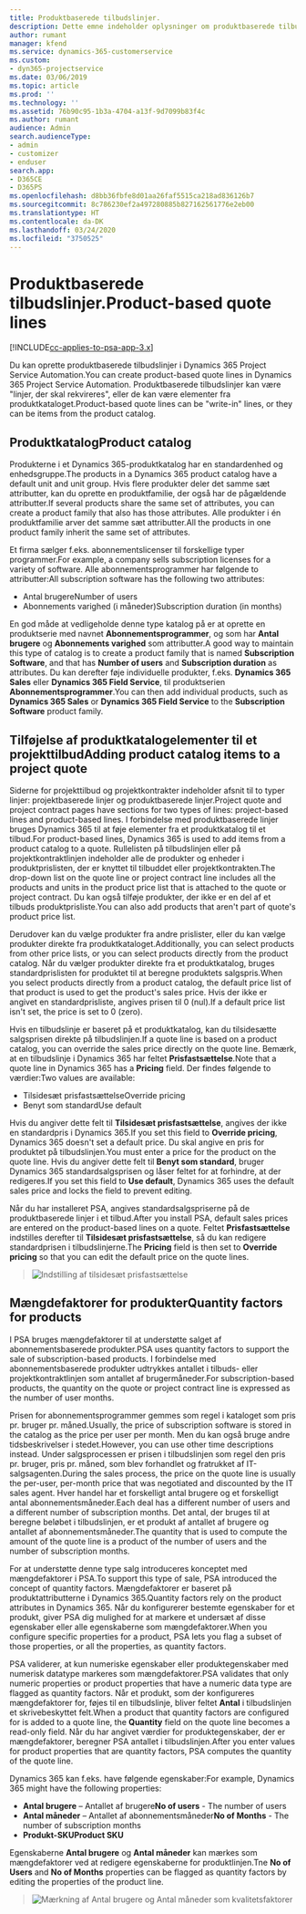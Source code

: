 ```yaml
---
title: Produktbaserede tilbudslinjer.
description: Dette emne indeholder oplysninger om produktbaserede tilbudslinjer.
author: rumant
manager: kfend
ms.service: dynamics-365-customerservice
ms.custom:
- dyn365-projectservice
ms.date: 03/06/2019
ms.topic: article
ms.prod: ''
ms.technology: ''
ms.assetid: 76b90c95-1b3a-4704-a13f-9d7099b83f4c
ms.author: rumant
audience: Admin
search.audienceType:
- admin
- customizer
- enduser
search.app:
- D365CE
- D365PS
ms.openlocfilehash: d8bb36fbfe8d01aa26faf5515ca218ad836126b7
ms.sourcegitcommit: 8c786230ef2a497280885b827162561776e2eb00
ms.translationtype: HT
ms.contentlocale: da-DK
ms.lasthandoff: 03/24/2020
ms.locfileid: "3750525"
---
```

# <a name="product-based-quote-lines"></a><span data-ttu-id="7fb85-103">Produktbaserede tilbudslinjer.</span><span class="sxs-lookup"><span data-stu-id="7fb85-103">Product-based quote lines</span></span>

[!INCLUDE[cc-applies-to-psa-app-3.x](../includes/cc-applies-to-psa-app-3x.md)]


<span data-ttu-id="7fb85-104">Du kan oprette produktbaserede tilbudslinjer i Dynamics 365 Project Service Automation.</span><span class="sxs-lookup"><span data-stu-id="7fb85-104">You can create product-based quote lines in Dynamics 365 Project Service Automation.</span></span> <span data-ttu-id="7fb85-105">Produktbaserede tilbudslinjer kan være "linjer, der skal rekvireres", eller de kan være elementer fra produktkataloget.</span><span class="sxs-lookup"><span data-stu-id="7fb85-105">Product-based quote lines can be "write-in" lines, or they can be items from the product catalog.</span></span>

## <a name="product-catalog"></a><span data-ttu-id="7fb85-106">Produktkatalog</span><span class="sxs-lookup"><span data-stu-id="7fb85-106">Product catalog</span></span>

<span data-ttu-id="7fb85-107">Produkterne i et Dynamics 365-produktkatalog har en standardenhed og enhedsgruppe.</span><span class="sxs-lookup"><span data-stu-id="7fb85-107">The products in a Dynamics 365 product catalog have a default unit and unit group.</span></span> <span data-ttu-id="7fb85-108">Hvis flere produkter deler det samme sæt attributter, kan du oprette en produktfamilie, der også har de pågældende attributter.</span><span class="sxs-lookup"><span data-stu-id="7fb85-108">If several products share the same set of attributes, you can create a product family that also has those attributes.</span></span> <span data-ttu-id="7fb85-109">Alle produkter i én produktfamilie arver det samme sæt attributter.</span><span class="sxs-lookup"><span data-stu-id="7fb85-109">All the products in one product family inherit the same set of attributes.</span></span>

<span data-ttu-id="7fb85-110">Et firma sælger f.eks. abonnementslicenser til forskellige typer programmer.</span><span class="sxs-lookup"><span data-stu-id="7fb85-110">For example, a company sells subscription licenses for a variety of software.</span></span> <span data-ttu-id="7fb85-111">Alle abonnementsprogrammer har følgende to attributter:</span><span class="sxs-lookup"><span data-stu-id="7fb85-111">All subscription software has the following two attributes:</span></span>

- <span data-ttu-id="7fb85-112">Antal brugere</span><span class="sxs-lookup"><span data-stu-id="7fb85-112">Number of users</span></span> 
- <span data-ttu-id="7fb85-113">Abonnements varighed (i måneder)</span><span class="sxs-lookup"><span data-stu-id="7fb85-113">Subscription duration (in months)</span></span>

<span data-ttu-id="7fb85-114">En god måde at vedligeholde denne type katalog på er at oprette en produktserie med navnet **Abonnementsprogrammer**, og som har **Antal brugere** og **Abonnements varighed** som attributter.</span><span class="sxs-lookup"><span data-stu-id="7fb85-114">A good way to maintain this type of catalog is to create a product family that is named **Subscription Software**, and that has **Number of users** and **Subscription duration** as attributes.</span></span> <span data-ttu-id="7fb85-115">Du kan derefter føje individuelle produkter, f.eks. **Dynamics 365 Sales** eller **Dynamics 365 Field Service**, til produktserien **Abonnementsprogrammer**.</span><span class="sxs-lookup"><span data-stu-id="7fb85-115">You can then add individual products, such as **Dynamics 365 Sales** or **Dynamics 365 Field Service** to the **Subscription Software** product family.</span></span>

## <a name="adding-product-catalog-items-to-a-project-quote"></a><span data-ttu-id="7fb85-116">Tilføjelse af produktkatalogelementer til et projekttilbud</span><span class="sxs-lookup"><span data-stu-id="7fb85-116">Adding product catalog items to a project quote</span></span>

<span data-ttu-id="7fb85-117">Siderne for projekttilbud og projektkontrakter indeholder afsnit til to typer linjer: projektbaserede linjer og produktbaserede linjer.</span><span class="sxs-lookup"><span data-stu-id="7fb85-117">Project quote and project contract pages have sections for two types of lines: project-based lines and product-based lines.</span></span> <span data-ttu-id="7fb85-118">I forbindelse med produktbaserede linjer bruges Dynamics 365 til at føje elementer fra et produktkatalog til et tilbud.</span><span class="sxs-lookup"><span data-stu-id="7fb85-118">For product-based lines, Dynamics 365 is used to add items from a product catalog to a quote.</span></span> <span data-ttu-id="7fb85-119">Rullelisten på tilbudslinjen eller på projektkontraktlinjen indeholder alle de produkter og enheder i produktprislisten, der er knyttet til tilbuddet eller projektkontrakten.</span><span class="sxs-lookup"><span data-stu-id="7fb85-119">The drop-down list on the quote line or project contract line includes all the products and units in the product price list that is attached to the quote or project contract.</span></span> <span data-ttu-id="7fb85-120">Du kan også tilføje produkter, der ikke er en del af et tilbuds produktprisliste.</span><span class="sxs-lookup"><span data-stu-id="7fb85-120">You can also add products that aren't part of quote's product price list.</span></span>

<span data-ttu-id="7fb85-121">Derudover kan du vælge produkter fra andre prislister, eller du kan vælge produkter direkte fra produktkataloget.</span><span class="sxs-lookup"><span data-stu-id="7fb85-121">Additionally, you can select products from other price lists, or you can select products directly from the product catalog.</span></span> <span data-ttu-id="7fb85-122">Når du vælger produkter direkte fra et produktkatalog, bruges standardprislisten for produktet til at beregne produktets salgspris.</span><span class="sxs-lookup"><span data-stu-id="7fb85-122">When you select products directly from a product catalog, the default price list of that product is used to get the product's sales price.</span></span> <span data-ttu-id="7fb85-123">Hvis der ikke er angivet en standardprisliste, angives prisen til 0 (nul).</span><span class="sxs-lookup"><span data-stu-id="7fb85-123">If a default price list isn't set, the price is set to 0 (zero).</span></span>

<span data-ttu-id="7fb85-124">Hvis en tilbudslinje er baseret på et produktkatalog, kan du tilsidesætte salgsprisen direkte på tilbudslinjen.</span><span class="sxs-lookup"><span data-stu-id="7fb85-124">If a quote line is based on a product catalog, you can override the sales price directly on the quote line.</span></span> <span data-ttu-id="7fb85-125">Bemærk, at en tilbudslinje i Dynamics 365 har feltet **Prisfastsættelse**.</span><span class="sxs-lookup"><span data-stu-id="7fb85-125">Note that a quote line in Dynamics 365 has a **Pricing** field.</span></span> <span data-ttu-id="7fb85-126">Der findes følgende to værdier:</span><span class="sxs-lookup"><span data-stu-id="7fb85-126">Two values are available:</span></span>

- <span data-ttu-id="7fb85-127">Tilsidesæt prisfastsættelse</span><span class="sxs-lookup"><span data-stu-id="7fb85-127">Override pricing</span></span>  
- <span data-ttu-id="7fb85-128">Benyt som standard</span><span class="sxs-lookup"><span data-stu-id="7fb85-128">Use default</span></span>

<span data-ttu-id="7fb85-129">Hvis du angiver dette felt til **Tilsidesæt prisfastsættelse**, angives der ikke en standardpris i Dynamics 365.</span><span class="sxs-lookup"><span data-stu-id="7fb85-129">If you set this field to **Override pricing**, Dynamics 365 doesn't set a default price.</span></span> <span data-ttu-id="7fb85-130">Du skal angive en pris for produktet på tilbudslinjen.</span><span class="sxs-lookup"><span data-stu-id="7fb85-130">You must enter a price for the product on the quote line.</span></span> <span data-ttu-id="7fb85-131">Hvis du angiver dette felt til **Benyt som standard**, bruger Dynamics 365 standardsalgsprisen og låser feltet for at forhindre, at der redigeres.</span><span class="sxs-lookup"><span data-stu-id="7fb85-131">If you set this field to **Use default**, Dynamics 365 uses the default sales price and locks the field to prevent editing.</span></span>

<span data-ttu-id="7fb85-132">Når du har installeret PSA, angives standardsalgspriserne på de produktbaserede linjer i et tilbud.</span><span class="sxs-lookup"><span data-stu-id="7fb85-132">After you install PSA, default sales prices are entered on the product-based lines on a quote.</span></span> <span data-ttu-id="7fb85-133">Feltet **Prisfastsættelse** indstilles derefter til **Tilsidesæt prisfastsættelse**, så du kan redigere standardprisen i tilbudslinjerne.</span><span class="sxs-lookup"><span data-stu-id="7fb85-133">The **Pricing** field is then set to **Override pricing** so that you can edit the default price on the quote lines.</span></span>

> ![Indstilling af tilsidesæt prisfastsættelse](media/basic-guide-10.png)
 
## <a name="quantity-factors-for-products"></a><span data-ttu-id="7fb85-135">Mængdefaktorer for produkter</span><span class="sxs-lookup"><span data-stu-id="7fb85-135">Quantity factors for products</span></span>

<span data-ttu-id="7fb85-136">I PSA bruges mængdefaktorer til at understøtte salget af abonnementsbaserede produkter.</span><span class="sxs-lookup"><span data-stu-id="7fb85-136">PSA uses quantity factors to support the sale of subscription-based products.</span></span> <span data-ttu-id="7fb85-137">I forbindelse med abonnementsbaserede produkter udtrykkes antallet i tilbuds- eller projektkontraktlinjen som antallet af brugermåneder.</span><span class="sxs-lookup"><span data-stu-id="7fb85-137">For subscription-based products, the quantity on the quote or project contract line is expressed as the number of user months.</span></span>

<span data-ttu-id="7fb85-138">Prisen for abonnementsprogrammer gemmes som regel i kataloget som pris pr. bruger pr. måned.</span><span class="sxs-lookup"><span data-stu-id="7fb85-138">Usually, the price of subscription software is stored in the catalog as the price per user per month.</span></span> <span data-ttu-id="7fb85-139">Men du kan også bruge andre tidsbeskrivelser i stedet.</span><span class="sxs-lookup"><span data-stu-id="7fb85-139">However, you can use other time descriptions instead.</span></span> <span data-ttu-id="7fb85-140">Under salgsprocessen er prisen i tilbudslinjen som regel den pris pr. bruger, pris pr. måned, som blev forhandlet og fratrukket af IT-salgsagenten.</span><span class="sxs-lookup"><span data-stu-id="7fb85-140">During the sales process, the price on the quote line is usually the per-user, per-month price that was negotiated and discounted by the IT sales agent.</span></span> <span data-ttu-id="7fb85-141">Hver handel har et forskelligt antal brugere og et forskelligt antal abonnementsmåneder.</span><span class="sxs-lookup"><span data-stu-id="7fb85-141">Each deal has a different number of users and a different number of subscription months.</span></span> <span data-ttu-id="7fb85-142">Det antal, der bruges til at beregne beløbet i tilbudslinjen, er et produkt af antallet af brugere og antallet af abonnementsmåneder.</span><span class="sxs-lookup"><span data-stu-id="7fb85-142">The quantity that is used to compute the amount of the quote line is a product of the number of users and the number of subscription months.</span></span>

<span data-ttu-id="7fb85-143">For at understøtte denne type salg introduceres konceptet med mængdefaktorer i PSA.</span><span class="sxs-lookup"><span data-stu-id="7fb85-143">To support this type of sale, PSA introduced the concept of quantity factors.</span></span> <span data-ttu-id="7fb85-144">Mængdefaktorer er baseret på produktattributterne i Dynamics 365.</span><span class="sxs-lookup"><span data-stu-id="7fb85-144">Quantity factors rely on the product attributes in Dynamics 365.</span></span> <span data-ttu-id="7fb85-145">Når du konfigurerer bestemte egenskaber for et produkt, giver PSA dig mulighed for at markere et undersæt af disse egenskaber eller alle egenskaberne som mængdefaktorer.</span><span class="sxs-lookup"><span data-stu-id="7fb85-145">When you configure specific properties for a product, PSA lets you flag a subset of those properties, or all the properties, as quantity factors.</span></span>

<span data-ttu-id="7fb85-146">PSA validerer, at kun numeriske egenskaber eller produktegenskaber med numerisk datatype markeres som mængdefaktorer.</span><span class="sxs-lookup"><span data-stu-id="7fb85-146">PSA validates that only numeric properties or product properties that have a numeric data type are flagged as quantity factors.</span></span> <span data-ttu-id="7fb85-147">Når et produkt, som der konfigureres mængdefaktorer for, føjes til en tilbudslinje, bliver feltet **Antal** i tilbudslinjen et skrivebeskyttet felt.</span><span class="sxs-lookup"><span data-stu-id="7fb85-147">When a product that quantity factors are configured for is added to a quote line, the **Quantity** field on the quote line becomes a read-only field.</span></span> <span data-ttu-id="7fb85-148">Når du har angivet værdier for produktegenskaber, der er mængdefaktorer, beregner PSA antallet i tilbudslinjen.</span><span class="sxs-lookup"><span data-stu-id="7fb85-148">After you enter values for product properties that are quantity factors, PSA computes the quantity of the quote line.</span></span>

<span data-ttu-id="7fb85-149">Dynamics 365 kan f.eks. have følgende egenskaber:</span><span class="sxs-lookup"><span data-stu-id="7fb85-149">For example, Dynamics 365 might have the following properties:</span></span> 

- <span data-ttu-id="7fb85-150">**Antal brugere** – Antallet af brugere</span><span class="sxs-lookup"><span data-stu-id="7fb85-150">**No of users** - The number of users</span></span> 
- <span data-ttu-id="7fb85-151">**Antal måneder** – Antallet af abonnementsmåneder</span><span class="sxs-lookup"><span data-stu-id="7fb85-151">**No of Months** - The number of subscription months</span></span>
- <span data-ttu-id="7fb85-152">**Produkt-SKU**</span><span class="sxs-lookup"><span data-stu-id="7fb85-152">**Product SKU**</span></span> 

<span data-ttu-id="7fb85-153">Egenskaberne **Antal brugere** og **Antal måneder** kan mærkes som mængdefaktorer ved at redigere egenskaberne for produktlinjen.</span><span class="sxs-lookup"><span data-stu-id="7fb85-153">Tne **No of Users** and **No of Months** properties can be flagged as quantity factors by editing the properties of the product line.</span></span> 

> ![Mærkning af Antal brugere og Antal måneder som kvalitetsfaktorer](media/basic-guide-11.png)
 

